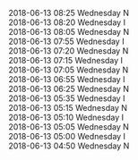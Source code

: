 2018-06-13 08:25 Wednesday  N  
2018-06-13 08:20 Wednesday  I  
2018-06-13 08:05 Wednesday  N  
2018-06-13 07:55 Wednesday  I  
2018-06-13 07:20 Wednesday  N  
2018-06-13 07:15 Wednesday  I  
2018-06-13 07:05 Wednesday  N  
2018-06-13 06:55 Wednesday  I  
2018-06-13 06:25 Wednesday  N  
2018-06-13 05:35 Wednesday  I  
2018-06-13 05:15 Wednesday  N  
2018-06-13 05:10 Wednesday  I  
2018-06-13 05:05 Wednesday  N  
2018-06-13 05:00 Wednesday  I  
2018-06-13 04:50 Wednesday  N  
